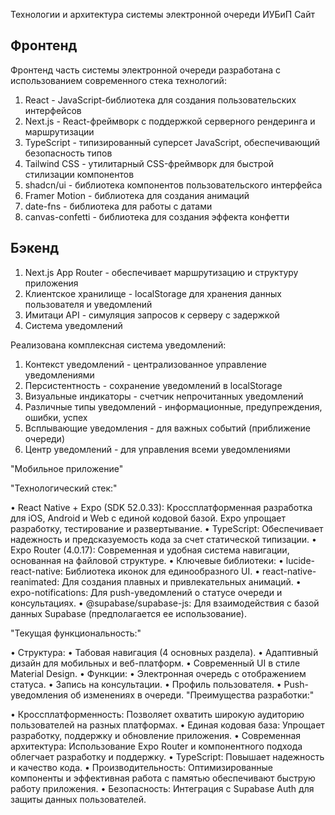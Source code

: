 Технологии и архитектура системы электронной очереди ИУБиП
Сайт
## Фронтенд

Фронтенд часть системы электронной очереди разработана с использованием современного стека технологий:

1. React - JavaScript-библиотека для создания пользовательских интерфейсов
2. Next.js - React-фреймворк с поддержкой серверного рендеринга и маршрутизации
3. TypeScript - типизированный суперсет JavaScript, обеспечивающий безопасность типов
4. Tailwind CSS - утилитарный CSS-фреймворк для быстрой стилизации компонентов
5. shadcn/ui - библиотека компонентов пользовательского интерфейса
6. Framer Motion - библиотека для создания анимаций
7. date-fns - библиотека для работы с датами
8. canvas-confetti - библиотека для создания эффекта конфетти


## Бэкенд

1. Next.js App Router - обеспечивает маршрутизацию и структуру приложения
2. Клиентское хранилище - localStorage для хранения данных пользователя и уведомлений
3. Имитаци API - симуляция запросов к серверу с задержкой
4.  Система уведомлений

Реализована комплексная система уведомлений:

1. Контекст уведомлений - централизованное управление уведомлениями
2. Персистентность - сохранение уведомлений в localStorage
3. Визуальные индикаторы - счетчик непрочитанных уведомлений
4. Различные типы уведомлений - информационные, предупреждения, ошибки, успех
5. Всплывающие уведомления - для важных событий (приближение очереди)
6. Центр уведомлений - для управления всеми уведомлениями

"Мобильное приложение"

 "Технологический стек:"

•  React Native + Expo (SDK 52.0.33): Кроссплатформенная разработка для iOS, Android и Web с единой кодовой базой. Expo упрощает разработку, тестирование и развертывание.
•  TypeScript: Обеспечивает надежность и предсказуемость кода за счет статической типизации.
•  Expo Router (4.0.17): Современная и удобная система навигации, основанная на файловой структуре.
•  Ключевые библиотеки:
  •  lucide-react-native: Библиотека иконок для единообразного UI.
  •  react-native-reanimated: Для создания плавных и привлекательных анимаций.
  •  expo-notifications: Для push-уведомлений о статусе очереди и консультациях.
  •  @supabase/supabase-js: Для взаимодействия с базой данных Supabase (предполагается ее использование).

"Текущая функциональность:"

•  Структура:
  •  Табовая навигация (4 основных раздела).
  •  Адаптивный дизайн для мобильных и веб-платформ.
  •  Современный UI в стиле Material Design.
•  Функции:
  •  Электронная очередь с отображением статуса.
  •  Запись на консультации.
  •  Профиль пользователя.
  •  Push-уведомления об изменениях в очереди.
"Преимущества разработки:"

•  Кроссплатформенность: Позволяет охватить широкую аудиторию пользователей на разных платформах.
•  Единая кодовая база: Упрощает разработку, поддержку и обновление приложения.
•  Современная архитектура: Использование Expo Router и компонентного подхода облегчает разработку и поддержку.
•  TypeScript: Повышает надежность и качество кода.
•  Производительность: Оптимизированные компоненты и эффективная работа с памятью обеспечивают быструю работу приложения.
•  Безопасность: Интеграция с Supabase Auth для защиты данных пользователей.
